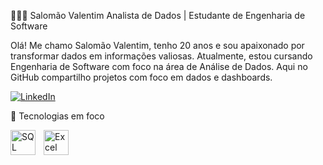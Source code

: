 👨🏻‍💻 Salomão Valentim
Analista de Dados | Estudante de Engenharia de Software

Olá! Me chamo Salomão Valentim, tenho 20 anos e sou apaixonado por transformar dados em informações valiosas. Atualmente, estou cursando Engenharia de Software com foco na área de Análise de Dados. Aqui no GitHub compartilho projetos com foco em dados e dashboards.

<p align="left"> <a href="https://www.linkedin.com/in/salomaovalentim/" target="_blank"> <img alt="LinkedIn" title="Conecte-se comigo no LinkedIn" src="https://img.shields.io/badge/LinkedIn-blue?logo=linkedin&style=for-the-badge" /> </a> </p>
🧰 Tecnologias em foco

<img align="left" alt="SQL" title="SQL" width="40px" style="padding-right: 10px;" src="https://cdn.jsdelivr.net/gh/devicons/devicon/icons/mysql/mysql-original.svg" /> <img align="left" alt="Excel" title="Excel" width="40px" style="padding-right: 10px;" src="https://img.icons8.com/color/48/microsoft-excel-2019.png" />

<br/> <br/>
